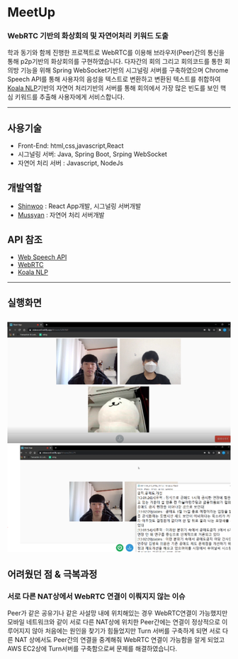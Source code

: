 # MeetUp 
### WebRTC 기반의 화상회의 및 자연어처리 키워드 도출

학과 동기와 함께 진행한 프로젝트로 WebRTC를 이용해 브라우저(Peer)간의 통신을 통해 p2p기반의 화상회의를 구현하였습니다. 다자간의 회의 그리고 회의코드를 통한 회의방 기능을 위해 Spring WebSocket기반의 시그널링 서버를 구축하였으며 Chrome Speech API를 통해 사용자의 음성을 텍스트로 변환하고 변환된 텍스트를 취합하여 [Koala NLP](https://github.com/koalanlp/koalanlp)기반의 자연어 처리기반의 서버를 통해 회의에서 가장 많은 빈도를 보인 핵심 키워드를 추출해 사용자에게 서비스합니다.

___ 

## 사용기술
* Front-End: html,css,javascript,React
* 시그널링 서버:  Java, Spring Boot, Srping WebSocket
* 자연어 처리 서버 : Javascript, NodeJs

## 개발역할
* [Shinwoo](https://github.com/sinwoo1225) : React App개발, 시그널링 서버개발
* [Mussyan](https://github.com/Mussyan) : 자연어 처리 서버개발

## API 참조
* [Web Speech API](https://developer.mozilla.org/en-US/docs/Web/API/Web_Speech_API) 
* [WebRTC](https://developer.mozilla.org/ko/docs/Web/API/WebRTC_API)
* [Koala NLP](https://github.com/koalanlp/koalanlp)
---
## 실행화면
![실행화면1](/images/screenshot/screenshot1.PNG)
![실행화면1](/images/screenshot/screenshot2.PNG)
---
## 어려웠던 점 & 극복과정
### 서로 다른 NAT상에서 WebRTC 연결이 이뤄지지 않는 이슈
Peer가 같은 공유기나 같은 사설망 내에 위치해있는 경우 WebRTC연결이 가능했지만 모바일 네트워크와 같이 서로 다른 NAT상에 위치한 Peer간에는 연결이 정상적으로 이루어지지 않아 처음에는 원인을 찾기가 힘들었지만 Turn 서버를 구축하게 되면 서로 다른 NAT 상에서도 Peer간의 연결을 중계해줘 WebRTC 연결이 가능함을 알게 되었고 AWS EC2상에 Turn서버를 구축함으로써 문제를 해결하였습니다.